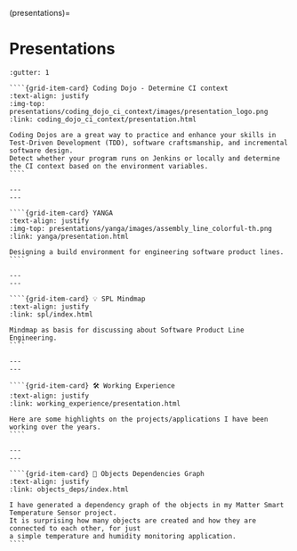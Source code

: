 (presentations)=

# Presentations

`````{grid} 1
:gutter: 1

````{grid-item-card} Coding Dojo - Determine CI context
:text-align: justify
:img-top: presentations/coding_dojo_ci_context/images/presentation_logo.png
:link: coding_dojo_ci_context/presentation.html

Coding Dojos are a great way to practice and enhance your skills in Test-Driven Development (TDD), software craftsmanship, and incremental software design.
Detect whether your program runs on Jenkins or locally and determine the CI context based on the environment variables.
````

---
---

````{grid-item-card} YANGA
:text-align: justify
:img-top: presentations/yanga/images/assembly_line_colorful-th.png
:link: yanga/presentation.html

Designing a build environment for engineering software product lines.
````

---
---

````{grid-item-card} 💡 SPL Mindmap
:text-align: justify
:link: spl/index.html

Mindmap as basis for discussing about Software Product Line Engineering.
````

---
---

````{grid-item-card} 🛠 Working Experience
:text-align: justify
:link: working_experience/presentation.html

Here are some highlights on the projects/applications I have been working over the years.
````

---
---

````{grid-item-card} 🔎 Objects Dependencies Graph
:text-align: justify
:link: objects_deps/index.html

I have generated a dependency graph of the objects in my Matter Smart Temperature Sensor project.
It is surprising how many objects are created and how they are connected to each other, for just
a simple temperature and humidity monitoring application.
````


`````
